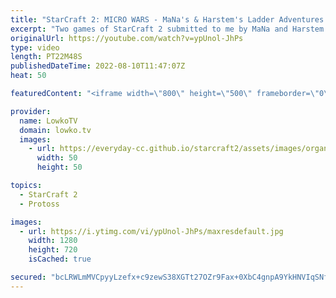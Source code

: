 ```yaml
---
title: "StarCraft 2: MICRO WARS - MaNa's & Harstem's Ladder Adventures!"
excerpt: "Two games of StarCraft 2 submitted to me by MaNa and Harstem. Both of the games are incredibly close and are eventually decided with stellar micro.  MaNa's YouTube channel: https://youtube.com/c/MaNaEsports Harstem's YouTube channel: https://youtube.com/c/Harstem  00:00 MaNa vs Cheerful 11:45 Harstem"
originalUrl: https://youtube.com/watch?v=ypUnol-JhPs
type: video
length: PT22M48S
publishedDateTime: 2022-08-10T11:47:07Z
heat: 50

featuredContent: "<iframe width=\"800\" height=\"500\" frameborder=\"0\" src=\"https://www.youtube.com/embed/ypUnol-JhPs\" allow=\"accelerometer; autoplay; encrypted-media; gyroscope; picture-in-picture\" allowfullscreen></iframe>"

provider:
  name: LowkoTV
  domain: lowko.tv
  images:
    - url: https://everyday-cc.github.io/starcraft2/assets/images/organizations/lowko.tv-50x50.jpg
      width: 50
      height: 50

topics:
  - StarCraft 2
  - Protoss

images:
  - url: https://i.ytimg.com/vi/ypUnol-JhPs/maxresdefault.jpg
    width: 1280
    height: 720
    isCached: true

secured: "bcLRWLmMVCpyyLzefx+c9zewS38XGTt27OZr9Fax+0XbC4gnpA9YkHNVIqSNf2vH0X5XF7WmtqYomkOy5yvtaAPd10PS0zQEi2fvKs6OMNsLewyKa+RLT5M4BuQ1B4bZtyf4gszrgdYXennZtO4xvqxwsdvRwMFEdxnMFnoJVufkCr18tqLYg+/9SBwD54L8TiaoNPbkYLsSLXmpKFc12s7kMKuLqWqwqSiP1DcCWsGKW9A+HDoEJZ3A4+R2an59b3LOQM7A+Yr39RE9LtEmsyAFazc8AkwAxFModUpWqFM18219zJ0uGovyW0fvJuQBZIR4BtxofZrcYXy8HLqu33lpfP6kL1IiDm0bN3zyqnAbYa2w1Lo6pE3IfK1MKqpvHx9bERZ+ancNYpSl0ruLvUPSrpFQ5VHM2EZXhsTHU+w=;f/JxCiPhpsLbUnIuZCflnw=="
---
```


